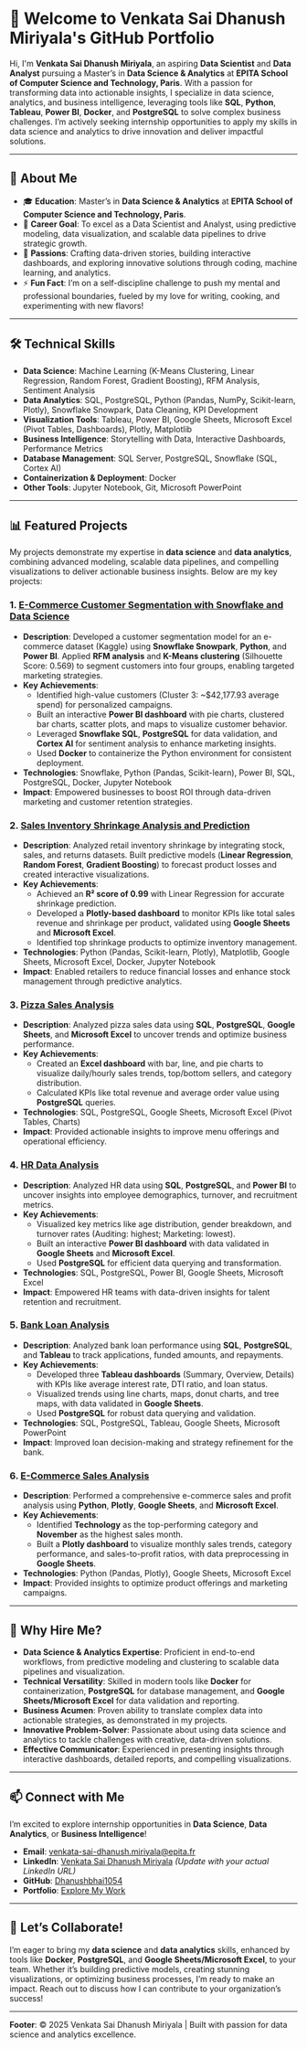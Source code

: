 # 👋 Welcome to Venkata Sai Dhanush Miriyala's GitHub Portfolio

Hi, I'm **Venkata Sai Dhanush Miriyala**, an aspiring **Data Scientist** and **Data Analyst** pursuing a Master’s in **Data Science & Analytics** at **EPITA School of Computer Science and Technology, Paris**. With a passion for transforming data into actionable insights, I specialize in data science, analytics, and business intelligence, leveraging tools like **SQL**, **Python**, **Tableau**, **Power BI**, **Docker**, and **PostgreSQL** to solve complex business challenges. I’m actively seeking internship opportunities to apply my skills in data science and analytics to drive innovation and deliver impactful solutions.

---

## 🚀 About Me

- 🎓 **Education**: Master’s in **Data Science & Analytics** at **EPITA School of Computer Science and Technology, Paris**.
- 💼 **Career Goal**: To excel as a Data Scientist and Analyst, using predictive modeling, data visualization, and scalable data pipelines to drive strategic growth.
- 🌟 **Passions**: Crafting data-driven stories, building interactive dashboards, and exploring innovative solutions through coding, machine learning, and analytics.
- ⚡ **Fun Fact**: I’m on a self-discipline challenge to push my mental and professional boundaries, fueled by my love for writing, cooking, and experimenting with new flavors!

---

## 🛠 Technical Skills

- **Data Science**: Machine Learning (K-Means Clustering, Linear Regression, Random Forest, Gradient Boosting), RFM Analysis, Sentiment Analysis
- **Data Analytics**: SQL, PostgreSQL, Python (Pandas, NumPy, Scikit-learn, Plotly), Snowflake Snowpark, Data Cleaning, KPI Development
- **Visualization Tools**: Tableau, Power BI, Google Sheets, Microsoft Excel (Pivot Tables, Dashboards), Plotly, Matplotlib
- **Business Intelligence**: Storytelling with Data, Interactive Dashboards, Performance Metrics
- **Database Management**: SQL Server, PostgreSQL, Snowflake (SQL, Cortex AI)
- **Containerization & Deployment**: Docker
- **Other Tools**: Jupyter Notebook, Git, Microsoft PowerPoint

---

## 📊 Featured Projects

My projects demonstrate my expertise in **data science** and **data analytics**, combining advanced modeling, scalable data pipelines, and compelling visualizations to deliver actionable business insights. Below are my key projects:

### 1. [E-Commerce Customer Segmentation with Snowflake and Data Science](https://github.com/Dhanushbhai1054/E--Commerce-Customer-Segmentation-with-Snowflake-and-Data-Science)
- **Description**: Developed a customer segmentation model for an e-commerce dataset (Kaggle) using **Snowflake Snowpark**, **Python**, and **Power BI**. Applied **RFM analysis** and **K-Means clustering** (Silhouette Score: 0.569) to segment customers into four groups, enabling targeted marketing strategies.
- **Key Achievements**:
  - Identified high-value customers (Cluster 3: ~$42,177.93 average spend) for personalized campaigns.
  - Built an interactive **Power BI dashboard** with pie charts, clustered bar charts, scatter plots, and maps to visualize customer behavior.
  - Leveraged **Snowflake SQL**, **PostgreSQL** for data validation, and **Cortex AI** for sentiment analysis to enhance marketing insights.
  - Used **Docker** to containerize the Python environment for consistent deployment.
- **Technologies**: Snowflake, Python (Pandas, Scikit-learn), Power BI, SQL, PostgreSQL, Docker, Jupyter Notebook
- **Impact**: Empowered businesses to boost ROI through data-driven marketing and customer retention strategies.

### 2. [Sales Inventory Shrinkage Analysis and Prediction](https://github.com/Dhanushbhai1054/Sales-Inventory-Shrinkage-Analysis-and-Prediction)
- **Description**: Analyzed retail inventory shrinkage by integrating stock, sales, and returns datasets. Built predictive models (**Linear Regression**, **Random Forest**, **Gradient Boosting**) to forecast product losses and created interactive visualizations.
- **Key Achievements**:
  - Achieved an **R² score of 0.99** with Linear Regression for accurate shrinkage prediction.
  - Developed a **Plotly-based dashboard** to monitor KPIs like total sales revenue and shrinkage per product, validated using **Google Sheets** and **Microsoft Excel**.
  - Identified top shrinkage products to optimize inventory management.
- **Technologies**: Python (Pandas, Scikit-learn, Plotly), Matplotlib, Google Sheets, Microsoft Excel, Docker, Jupyter Notebook
- **Impact**: Enabled retailers to reduce financial losses and enhance stock management through predictive analytics.

### 3. [Pizza Sales Analysis](https://github.com/Dhanushbhai1054/Pizza-sales-analysis)
- **Description**: Analyzed pizza sales data using **SQL**, **PostgreSQL**, **Google Sheets**, and **Microsoft Excel** to uncover trends and optimize business performance.
- **Key Achievements**:
  - Created an **Excel dashboard** with bar, line, and pie charts to visualize daily/hourly sales trends, top/bottom sellers, and category distribution.
  - Calculated KPIs like total revenue and average order value using **PostgreSQL** queries.
- **Technologies**: SQL, PostgreSQL, Google Sheets, Microsoft Excel (Pivot Tables, Charts)
- **Impact**: Provided actionable insights to improve menu offerings and operational efficiency.

### 4. [HR Data Analysis](https://github.com/Dhanushbhai1054/HR-data-Analysis)
- **Description**: Analyzed HR data using **SQL**, **PostgreSQL**, and **Power BI** to uncover insights into employee demographics, turnover, and recruitment metrics.
- **Key Achievements**:
  - Visualized key metrics like age distribution, gender breakdown, and turnover rates (Auditing: highest; Marketing: lowest).
  - Built an interactive **Power BI dashboard** with data validated in **Google Sheets** and **Microsoft Excel**.
  - Used **PostgreSQL** for efficient data querying and transformation.
- **Technologies**: SQL, PostgreSQL, Power BI, Google Sheets, Microsoft Excel
- **Impact**: Empowered HR teams with data-driven insights for talent retention and recruitment.

### 5. [Bank Loan Analysis](https://github.com/Dhanushbhai1054/Bank-Loan-Analysis)
- **Description**: Analyzed bank loan performance using **SQL**, **PostgreSQL**, and **Tableau** to track applications, funded amounts, and repayments.
- **Key Achievements**:
  - Developed three **Tableau dashboards** (Summary, Overview, Details) with KPIs like average interest rate, DTI ratio, and loan status.
  - Visualized trends using line charts, maps, donut charts, and tree maps, with data validated in **Google Sheets**.
  - Used **PostgreSQL** for robust data querying and validation.
- **Technologies**: SQL, PostgreSQL, Tableau, Google Sheets, Microsoft PowerPoint
- **Impact**: Improved loan decision-making and strategy refinement for the bank.

### 6. [E-Commerce Sales Analysis](https://github.com/Dhanushbhai1054/Ecommerce-data-analysis)
- **Description**: Performed a comprehensive e-commerce sales and profit analysis using **Python**, **Plotly**, **Google Sheets**, and **Microsoft Excel**.
- **Key Achievements**:
  - Identified **Technology** as the top-performing category and **November** as the highest sales month.
  - Built a **Plotly dashboard** to visualize monthly sales trends, category performance, and sales-to-profit ratios, with data preprocessing in **Google Sheets**.
- **Technologies**: Python (Pandas, Plotly), Google Sheets, Microsoft Excel
- **Impact**: Provided insights to optimize product offerings and marketing campaigns.

---

## 🎯 Why Hire Me?

- **Data Science & Analytics Expertise**: Proficient in end-to-end workflows, from predictive modeling and clustering to scalable data pipelines and visualization.
- **Technical Versatility**: Skilled in modern tools like **Docker** for containerization, **PostgreSQL** for database management, and **Google Sheets/Microsoft Excel** for data validation and reporting.
- **Business Acumen**: Proven ability to translate complex data into actionable strategies, as demonstrated in my projects.
- **Innovative Problem-Solver**: Passionate about using data science and analytics to tackle challenges with creative, data-driven solutions.
- **Effective Communicator**: Experienced in presenting insights through interactive dashboards, detailed reports, and compelling visualizations.

---

## 📫 Connect with Me

I’m excited to explore internship opportunities in **Data Science**, **Data Analytics**, or **Business Intelligence**!

- **Email**: [venkata-sai-dhanush.miriyala@epita.fr](mailto:venkata-sai-dhanush.miriyala@epita.fr)
- **LinkedIn**: [Venkata Sai Dhanush Miriyala](https://www.linkedin.com/in/miriyala/) *(Update with your actual LinkedIn URL)*
- **GitHub**: [Dhanushbhai1054](https://github.com/Dhanushbhai1054)
- **Portfolio**: [Explore My Work](https://github.com/Dhanushbhai1054)

---

## 🌟 Let’s Collaborate!

I’m eager to bring my **data science** and **data analytics** skills, enhanced by tools like **Docker**, **PostgreSQL**, and **Google Sheets/Microsoft Excel**, to your team. Whether it’s building predictive models, creating stunning visualizations, or optimizing business processes, I’m ready to make an impact. Reach out to discuss how I can contribute to your organization’s success!

---

**Footer**: © 2025 Venkata Sai Dhanush Miriyala | Built with passion for data science and analytics excellence.
